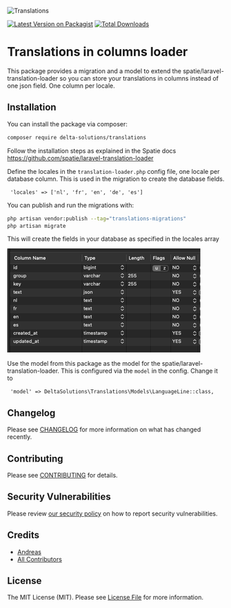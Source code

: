 ![Translations](https://banners.beyondco.de/translations.png?theme=light&packageManager=composer+require&packageName=delta-solutions%2Ftranslations&pattern=architect&style=style_1&description=Store+your+spatie%2Flaravel-translation-loader+powered+translations+in+columns+instead+of+in+a+json+field&md=1&showWatermark=0&fontSize=100px&images=flag&widths=auto)

[![Latest Version on Packagist](https://img.shields.io/packagist/v/delta-solutions/translations.svg?style=flat-square)](https://packagist.org/packages/delta-solutions/translations)
[![Total Downloads](https://img.shields.io/packagist/dt/delta-solutions/translations.svg?style=flat-square)](https://packagist.org/packages/delta-solutions/translations)

# Translations in columns loader

This package provides a migration and a model to extend the spatie/laravel-translation-loader so you can store your translations in columns instead of one json field.  One column per locale.


## Installation

You can install the package via composer:

```bash
composer require delta-solutions/translations
```

Follow the installation steps as explained in the Spatie docs https://github.com/spatie/laravel-translation-loader

Define the locales in the `translation-loader.php` config file, one locale per database column.  This is used in the migration to create the database fields.

```
 'locales' => ['nl', 'fr', 'en', 'de', 'es']   
```

You can publish and run the migrations with:

```bash
php artisan vendor:publish --tag="translations-migrations"
php artisan migrate
```

This will create the fields in your database as specified in the locales array

![example of table](https://github.com/Delta-Solutions/assets/blob/main/translations/table_example.png)

Use the model from this package as the model for the spatie/laravel-translation-loader. This is configured via the `model` in the config. Change it to

```
 'model' => DeltaSolutions\Translations\Models\LanguageLine::class,
```

## Changelog

Please see [CHANGELOG](CHANGELOG.md) for more information on what has changed recently.

## Contributing

Please see [CONTRIBUTING](CONTRIBUTING.md) for details.

## Security Vulnerabilities

Please review [our security policy](../../security/policy) on how to report security vulnerabilities.

## Credits

- [Andreas](https://github.com/Delta-Solutions)
- [All Contributors](../../contributors)

## License

The MIT License (MIT). Please see [License File](LICENSE.md) for more information.
